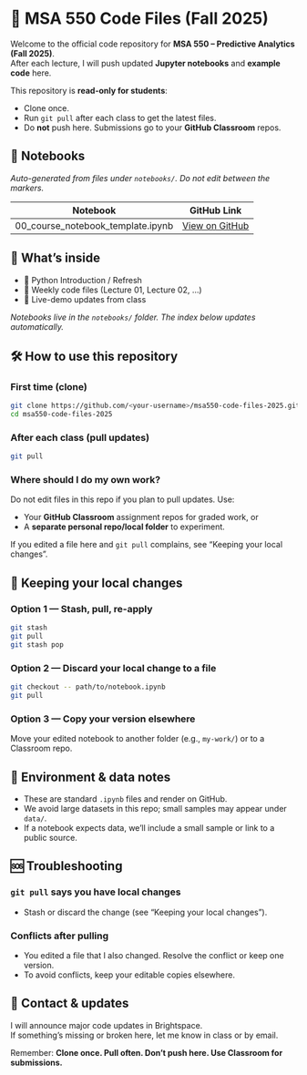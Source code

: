 # 📘 MSA 550 Code Files (Fall 2025)

Welcome to the official code repository for **MSA 550 – Predictive Analytics (Fall 2025)**.  
After each lecture, I will push updated **Jupyter notebooks** and **example code** here.

This repository is **read-only for students**:
- Clone once.
- Run `git pull` after each class to get the latest files.
- Do **not** push here. Submissions go to your **GitHub Classroom** repos.


## 🧭 Notebooks
_Auto-generated from files under `notebooks/`. Do not edit between the markers._

<!-- nbindex-start -->

| Notebook | GitHub Link |
|---|---|
| 00_course_notebook_template.ipynb | [View on GitHub](https://github.com/MSA550-Predictive-Analytics/msa550-code-files-2025/blob/main/notebooks/00_course_notebook_template.ipynb) |
<!-- nbindex-end -->

## 📂 What’s inside
- 🐍 Python Introduction / Refresh
- 📑 Weekly code files (Lecture 01, Lecture 02, …)
- 🔄 Live-demo updates from class

_Notebooks live in the `notebooks/` folder. The index below updates automatically._

## 🛠️ How to use this repository

### First time (clone)
```bash
git clone https://github.com/<your-username>/msa550-code-files-2025.git
cd msa550-code-files-2025
```

### After each class (pull updates)
```bash
git pull
```

### Where should I do my own work?
Do not edit files in this repo if you plan to pull updates. Use:
- Your **GitHub Classroom** assignment repos for graded work, or
- A **separate personal repo/local folder** to experiment.

If you edited a file here and `git pull` complains, see “Keeping your local changes”.

## 🔧 Keeping your local changes

### Option 1 — Stash, pull, re-apply
```bash
git stash
git pull
git stash pop
```

### Option 2 — Discard your local change to a file
```bash
git checkout -- path/to/notebook.ipynb
git pull
```

### Option 3 — Copy your version elsewhere
Move your edited notebook to another folder (e.g., `my-work/`) or to a Classroom repo.

## 🧪 Environment & data notes
- These are standard `.ipynb` files and render on GitHub.
- We avoid large datasets in this repo; small samples may appear under `data/`.
- If a notebook expects data, we’ll include a small sample or link to a public source.

## 🆘 Troubleshooting

### `git pull` says you have local changes
- Stash or discard the change (see “Keeping your local changes”).

### Conflicts after pulling
- You edited a file that I also changed. Resolve the conflict or keep one version.
- To avoid conflicts, keep your editable copies elsewhere.

## 📣 Contact & updates
I will announce major code updates in Brightspace.  
If something’s missing or broken here, let me know in class or by email.

Remember: **Clone once. Pull often. Don’t push here. Use Classroom for submissions.**
